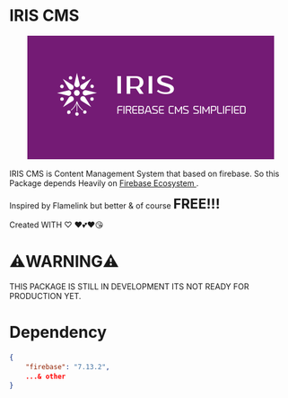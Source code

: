 # IRIS CMS
<p align="center">
  <img src="./Iris-CMS/asset/main_logo.png" />
</p>

IRIS CMS is Content Management System that based on firebase.
So this Package depends Heavily on [Firebase Ecosystem ]([https://link](https://firebase.google.com/)).

Inspired by Flamelink but better & of course  <font size="5"> **FREE!!!** </font>

Created WITH ♡ ♥💕❤😘

# ⚠️WARNING⚠️
THIS PACKAGE IS STILL IN DEVELOPMENT ITS NOT READY FOR PRODUCTION YET.

# Dependency
```json
{
    "firebase": "7.13.2",
    ...& other
}
```


